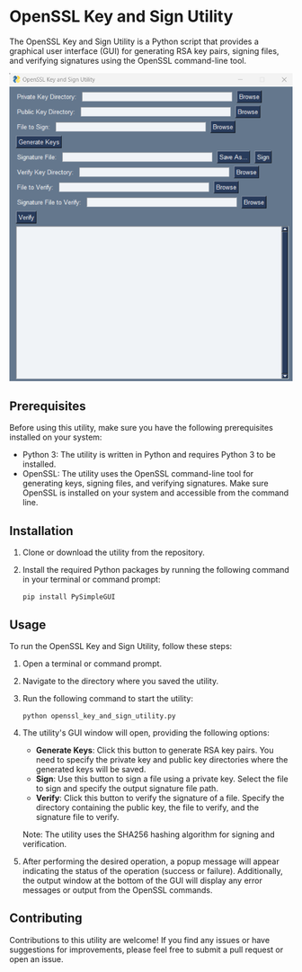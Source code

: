 
# OpenSSL Key and Sign Utility

The OpenSSL Key and Sign Utility is a Python script that provides a graphical user interface (GUI) for generating RSA key pairs, signing files, and verifying signatures using the OpenSSL command-line tool.

![Alt text](image.png)

## Prerequisites

Before using this utility, make sure you have the following prerequisites installed on your system:

- Python 3: The utility is written in Python and requires Python 3 to be installed.
- OpenSSL: The utility uses the OpenSSL command-line tool for generating keys, signing files, and verifying signatures. Make sure OpenSSL is installed on your system and accessible from the command line.

## Installation

1. Clone or download the utility from the repository.
2. Install the required Python packages by running the following command in your terminal or command prompt:

   ```shell
   pip install PySimpleGUI
   ```

## Usage

To run the OpenSSL Key and Sign Utility, follow these steps:

1. Open a terminal or command prompt.
2. Navigate to the directory where you saved the utility.
3. Run the following command to start the utility:

   ```shell
   python openssl_key_and_sign_utility.py
   ```

4. The utility's GUI window will open, providing the following options:

   - **Generate Keys**: Click this button to generate RSA key pairs. You need to specify the private key and public key directories where the generated keys will be saved.
   - **Sign**: Use this button to sign a file using a private key. Select the file to sign and specify the output signature file path.
   - **Verify**: Click this button to verify the signature of a file. Specify the directory containing the public key, the file to verify, and the signature file to verify.

   Note: The utility uses the SHA256 hashing algorithm for signing and verification.

5. After performing the desired operation, a popup message will appear indicating the status of the operation (success or failure). Additionally, the output window at the bottom of the GUI will display any error messages or output from the OpenSSL commands.


## Contributing

Contributions to this utility are welcome! If you find any issues or have suggestions for improvements, please feel free to submit a pull request or open an issue.
